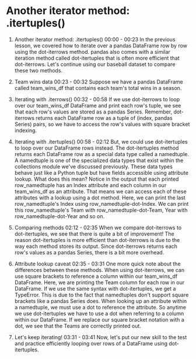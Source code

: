 # Another iterator method: .itertuples()

1. Another iterator method: .itertuples()
00:00 - 00:23
In the previous lesson, we covered how to iterate over a pandas DataFrame row by row using the dot-iterrows method. pandas also comes with a similar iteration method called dot-itertuples that is often more efficient that dot-iterrows. Let's continue using our baseball dataset to compare these two methods.

2. Team wins data
00:23 - 00:32
Suppose we have a pandas DataFrame called team_wins_df that contains each team's total wins in a season.

3. Iterating with .iterrows()
00:32 - 00:58
If we use dot-iterrows to loop over our team_wins_df DataFrame and print each row's tuple, we see that each row's values are stored as a pandas Series. Remember, dot-iterrows returns each DataFrame row as a tuple of (index, pandas Series) pairs, so we have to access the row's values with square bracket indexing.

4. Iterating with .itertuples()
00:58 - 02:12
But, we could use dot-itertuples to loop over our DataFrame rows instead. The dot-itertuples method returns each DataFrame row as a special data type called a namedtuple. A namedtuple is one of the specialized data types that exist within the collections module we've discussed previously. These data types behave just like a Python tuple but have fields accessible using attribute lookup. What does this mean? Notice in the output that each printed row_namedtuple has an Index attribute and each column in our team_wins_df as an attribute. That means we can access each of these attributes with a lookup using a dot method. Here, we can print the last row_namedtuple's Index using row_namedtuple-dot-Index. We can print this row_namedtuple's Team with row_namedtuple-dot-Team, Year with row_namedtuple-dot-Year and so on.

5. Comparing methods
02:12 - 02:35
When we compare dot-iterrows to dot-itertuples, we see that there is quite a bit of improvement! The reason dot-itertuples is more efficient than dot-iterrows is due to the way each method stores its output. Since dot-iterrows returns each row's values as a pandas Series, there is a bit more overhead.

6. Attribute lookup caveat
02:35 - 03:31
One more quick note about the differences between these methods. When using dot-iterrows, we can use square brackets to reference a column within our team_wins_df DataFrame. Here, we are printing the Team column for each row in our DataFrame. If we use the same syntax with dot-itertuples, we get a TypeError. This is due to the fact that namedtuples don't support square brackets like a pandas Series does. When looking up an attribute within a namedtuple, we must use a dot to reference the attribute. So anytime we use dot-itertuples we have to use a dot when referring to a column within our DataFrame. If we replace our square bracket notation with a dot, we see that the Teams are correctly printed out.

7. Let's keep iterating!
03:31 - 03:41
Now, let's put our new skill to the test and practice efficiently looping over rows of a DataFrame using dot-itertuples.